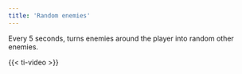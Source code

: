 ```yaml
---
title: 'Random enemies'
---
```


Every 5 seconds, turns enemies around the player into random other enemies.

{{< ti-video >}}
